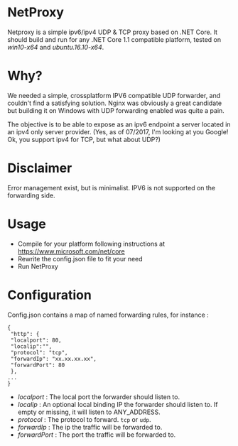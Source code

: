 NetProxy
========

Netproxy is a simple ipv6/ipv4 UDP & TCP proxy based on .NET Core. It should build and run for any .NET Core 1.1 compatible platform, 
tested on *win10-x64* and *ubuntu.16.10-x64*.

Why? 
====
We needed a simple, crossplatform IPV6 compatible UDP forwarder, and couldn't find a satisfying solution. 
Nginx was obviously a great candidate but building it on Windows with UDP forwarding enabled was quite a pain.

The objective is to be able to expose as an ipv6 endpoint a server located in an ipv4 only server provider.
(Yes, as of 07/2017, I'm looking at you Google! Ok, you support ipv4 for TCP, but what about UDP?)

Disclaimer
==========
Error management exist, but is minimalist. IPV6 is not supported on the forwarding side.

Usage
=====
- Compile for your platform following instructions at https://www.microsoft.com/net/core
- Rewrite the config.json file to fit your need
- Run NetProxy

Configuration
=============
Config.json contains a map of named forwarding rules, for instance :

    {
     "http": {
     "localport": 80,
     "localip":"",
     "protocol": "tcp",
     "forwardIp": "xx.xx.xx.xx",
     "forwardPort": 80
     },
    ...
    }
       
- *localport* : The local port the forwarder should listen to.
- *localip* : An optional local binding IP the forwarder should listen to. If empty or missing, it will listen to ANY_ADDRESS.
- *protocol* : The protocol to forward. `tcp` or `udp`.
- *forwardIp* : The ip the traffic will be forwarded to.
- *forwardPort* : The port the traffic will be forwarded to.
   
